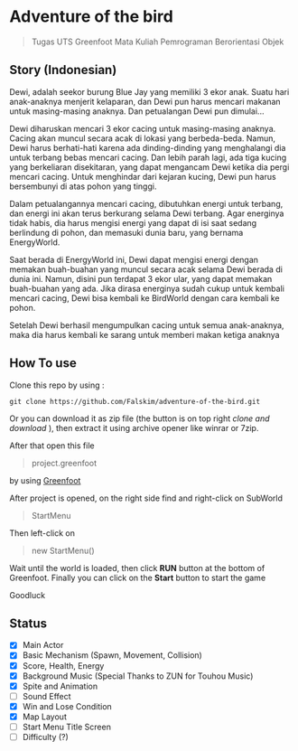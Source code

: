 # Adventure of the bird
> Tugas UTS Greenfoot Mata Kuliah Pemrograman Berorientasi Objek

## Story (Indonesian)

Dewi, adalah seekor burung Blue Jay yang memiliki 3 ekor anak. Suatu hari anak-anaknya
menjerit kelaparan, dan Dewi pun harus mencari makanan untuk masing-masing anaknya.
Dan petualangan Dewi pun dimulai...

Dewi diharuskan mencari 3 ekor cacing untuk masing-masing anaknya. Cacing akan muncul
secara acak di lokasi yang berbeda-beda. Namun, Dewi harus berhati-hati karena ada
dinding-dinding yang menghalangi dia untuk terbang bebas mencari cacing. Dan lebih parah
lagi, ada tiga kucing yang berkeliaran disekitaran, yang dapat mengancam Dewi ketika dia
pergi mencari cacing. Untuk menghindar dari kejaran kucing, Dewi pun harus bersembunyi
di atas pohon yang tinggi.

Dalam petualangannya mencari cacing, dibutuhkan energi untuk terbang, dan energi ini
akan terus berkurang selama Dewi terbang. Agar energinya tidak habis, dia harus mengisi
energi yang dapat di isi saat sedang berlindung di pohon, dan memasuki dunia baru, yang
bernama EnergyWorld.

Saat berada di EnergyWorld ini, Dewi dapat mengisi energi dengan memakan buah-buahan
yang muncul secara acak selama Dewi berada di dunia ini. Namun, disini pun terdapat 3
ekor ular, yang dapat memakan buah-buahan yang ada. Jika dirasa energinya sudah cukup
untuk kembali mencari cacing, Dewi bisa kembali ke BirdWorld dengan cara kembali ke
pohon.

Setelah Dewi berhasil mengumpulkan cacing untuk semua anak-anaknya, maka dia harus
kembali ke sarang untuk memberi makan ketiga anaknya

## How To use

  Clone this repo by using :
  ```
  git clone https://github.com/Falskim/adventure-of-the-bird.git
  ```
  
  Or you can download it as zip file (the button is on top right _clone and download_ ), then extract it using archive opener like winrar or 7zip.
  
  
  After that open this file
  > project.greenfoot
  
  by using [Greenfoot](https://www.greenfoot.org/download)
  
  
  After project is opened, on the right side find and right-click on SubWorld
  > StartMenu
  
  
  Then left-click on
  
  > new StartMenu()
  
  
  
  Wait until the world is loaded, then click **RUN** button at the bottom of Greenfoot. 
  Finally you can click on the **Start** button to start the game
  
  
  Goodluck
  
## Status

- [x] Main Actor
- [x] Basic Mechanism (Spawn, Movement, Collision)
- [x] Score, Health, Energy
- [x] Background Music (Special Thanks to ZUN for Touhou Music)
- [x] Spite and Animation
- [ ] Sound Effect
- [x] Win and Lose Condition
- [x] Map Layout
- [ ] Start Menu Title Screen
- [ ] Difficulty (?) 
